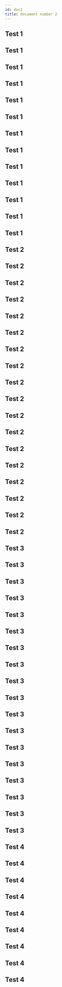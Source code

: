 ```yaml
---
id: doc2
title: document number 2
---
```


## Test 1
## Test 1

## Test 1
## Test 1
## Test 1
## Test 1
## Test 1
## Test 1
## Test 1
## Test 1
## Test 1


## Test 1
## Test 1

## Test 2
## Test 2
## Test 2
## Test 2
## Test 2
## Test 2
## Test 2
## Test 2
## Test 2

## Test 2
## Test 2
## Test 2
## Test 2
## Test 2
## Test 2
## Test 2
## Test 2
## Test 2

## Test 3
## Test 3
## Test 3
## Test 3
## Test 3
## Test 3
## Test 3
## Test 3
## Test 3

## Test 3
## Test 3
## Test 3
## Test 3
## Test 3
## Test 3
## Test 3
## Test 3
## Test 3

## Test 4
## Test 4
## Test 4
## Test 4
## Test 4
## Test 4
## Test 4
## Test 4
## Test 4